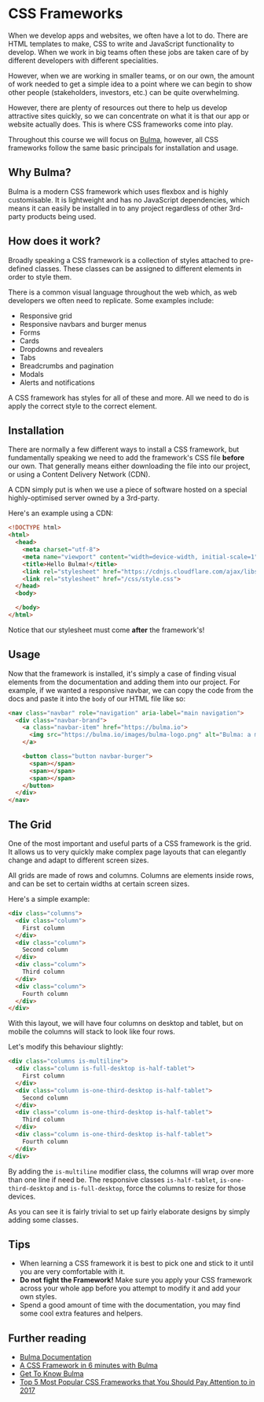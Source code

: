# CSS Frameworks

When we develop apps and websites, we often have a lot to do. There are HTML templates to make, CSS to write and JavaScript functionality to develop. When we work in big teams often these jobs are taken care of by different developers with different specialities.

However, when we are working in smaller teams, or on our own, the amount of work needed to get a simple idea to a point where we can begin to show other people (stakeholders, investors, etc.) can be quite overwhelming.

However, there are plenty of resources out there to help us develop attractive sites quickly, so we can concentrate on what it is that our app or website actually does. This is where CSS frameworks come into play.

Throughout this course we will focus on [Bulma](bulma.io), however, all CSS frameworks follow the same basic principals for installation and usage.

## Why Bulma?

Bulma is a modern CSS framework which uses flexbox and is highly customisable. It is lightweight and has no JavaScript dependencies, which means it can easily be installed in to any project regardless of other 3rd-party products being used.

## How does it work?

Broadly speaking a CSS framework is a collection of styles attached to pre-defined classes. These classes can be assigned to different elements in order to style them.

There is a common visual language throughout the web which, as web developers we often need to replicate. Some examples include:

* Responsive grid
* Responsive navbars and burger menus
* Forms
* Cards
* Dropdowns and revealers
* Tabs
* Breadcrumbs and pagination
* Modals
* Alerts and notifications

A CSS framework has styles for all of these and more. All we need to do is apply the correct style to the correct element.

## Installation

There are normally a few different ways to install a CSS framework, but fundamentally speaking we need to add the framework's CSS file **before** our own. That generally means either downloading the file into our project, or using a Content Delivery Network (CDN).

A CDN simply put is when we use a piece of software hosted on a special highly-optimised server owned by a 3rd-party.

Here's an example using a CDN:

```html
<!DOCTYPE html>
<html>
  <head>
    <meta charset="utf-8">
    <meta name="viewport" content="width=device-width, initial-scale=1">
    <title>Hello Bulma!</title>
    <link rel="stylesheet" href="https://cdnjs.cloudflare.com/ajax/libs/bulma/0.6.2/css/bulma.min.css">
    <link rel="stylesheet" href="/css/style.css">
  </head>
  <body>

  </body>
</html>
```

Notice that our stylesheet must come **after** the framework's!

## Usage

Now that the framework is installed, it's simply a case of finding visual elements from the documentation and adding them into our project. For example, if we wanted a responsive navbar, we can copy the code from the docs and paste it into the `body` of our HTML file like so:

```html
<nav class="navbar" role="navigation" aria-label="main navigation">
  <div class="navbar-brand">
    <a class="navbar-item" href="https://bulma.io">
      <img src="https://bulma.io/images/bulma-logo.png" alt="Bulma: a modern CSS framework based on Flexbox" width="112" height="28">
    </a>

    <button class="button navbar-burger">
      <span></span>
      <span></span>
      <span></span>
    </button>
  </div>
</nav>
```

## The Grid

One of the most important and useful parts of a CSS framework is the grid. It allows us to very quickly make complex page layouts that can elegantly change and adapt to different screen sizes.

All grids are made of rows and columns. Columns are elements inside rows, and can be set to certain widths at certain screen sizes.

Here's a simple example:

```html
<div class="columns">
  <div class="column">
    First column
  </div>
  <div class="column">
    Second column
  </div>
  <div class="column">
    Third column
  </div>
  <div class="column">
    Fourth column
  </div>
</div>
```

With this layout, we will have four columns on desktop and tablet, but on mobile the columns will stack to look like four rows.

Let's modify this behaviour slightly:

```html
<div class="columns is-multiline">
  <div class="column is-full-desktop is-half-tablet">
    First column
  </div>
  <div class="column is-one-third-desktop is-half-tablet">
    Second column
  </div>
  <div class="column is-one-third-desktop is-half-tablet">
    Third column
  </div>
  <div class="column is-one-third-desktop is-half-tablet">
    Fourth column
  </div>
</div>
```

By adding the `is-multiline` modifier class, the columns will wrap over more than one line if need be. The responsive classes `is-half-tablet`, `is-one-third-desktop` and `is-full-desktop`, force the columns to resize for those devices.

As you can see it is fairly trivial to set up fairly elaborate designs by simply adding some classes.

## Tips

* When learning a CSS framework it is best to pick one and stick to it until you are very comfortable with it.
* **Do not fight the Framework!** Make sure you apply your CSS framework across your whole app before you attempt to modify it and add your own styles.
* Spend a good amount of time with the documentation, you may find some cool extra features and helpers.

## Further reading

* [Bulma Documentation](https://bulma.io/documentation/overview/start/)
* [A CSS Framework in 6 minutes with Bulma](https://www.sitepoint.com/a-css-framework-in-6-minutes-with-bulma/)
* [Get To Know Bulma](https://scotch.io/bar-talk/get-to-know-bulma-my-current-favorite-css-framework)
* [Top 5 Most Popular CSS Frameworks that You Should Pay Attention to in 2017](https://hackernoon.com/top-5-most-popular-css-frameworks-that-you-should-pay-attention-to-in-2017-344a8b67fba1)
